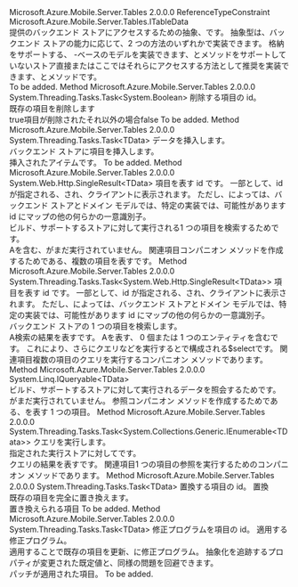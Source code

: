 <Type Name="IDomainManager&lt;TData&gt;" FullName="Microsoft.Azure.Mobile.Server.Tables.IDomainManager&lt;TData&gt;">
  <TypeSignature Language="C#" Value="public interface IDomainManager&lt;TData&gt; where TData : class, ITableData" />
  <TypeSignature Language="ILAsm" Value=".class public interface auto ansi abstract IDomainManager`1&lt;class (class Microsoft.Azure.Mobile.Server.Tables.ITableData) TData&gt;" />
  <TypeSignature Language="DocId" Value="T:Microsoft.Azure.Mobile.Server.Tables.IDomainManager`1" />
  <TypeSignature Language="VB.NET" Value="Public Interface IDomainManager(Of TData)" />
  <TypeSignature Language="F#" Value="type IDomainManager&lt;'Data (requires 'Data : null and 'Data :&gt; ITableData)&gt; = interface" />
  <AssemblyInfo>
    <AssemblyName>Microsoft.Azure.Mobile.Server.Tables</AssemblyName>
    <AssemblyVersion>2.0.0.0</AssemblyVersion>
  </AssemblyInfo>
  <TypeParameters>
    <TypeParameter Name="TData">
      <Constraints>
        <ParameterAttribute>ReferenceTypeConstraint</ParameterAttribute>
        <InterfaceName>Microsoft.Azure.Mobile.Server.Tables.ITableData</InterfaceName>
      </Constraints>
    </TypeParameter>
  </TypeParameters>
  <Interfaces />
  <Docs>
    <typeparam name="TData"></typeparam>
    <summary>
            提供のバックエンド ストアにアクセスするための抽象、<see cref="T:Microsoft.Azure.Mobile.Server.TableController`1" />です。
            抽象型は、バックエンド ストアの能力に応じて、2 つの方法のいずれかで実装できます。 格納をサポートする、 <see cref="T:System.Linq.IQueryable`1" />-ベースのモデルを実装できます、<see cref="M:Query" />と<see cref="M:Lookup" />メソッドをサポートしていないストア<see cref="T:System.Linq.IQueryable" />直接またはここではそれらにアクセスする方法として推奨を実装できます、<see cref="M:QueryAsync" />と<see cref="M:LookupAsync" />メソッドです。
            </summary>
    <remarks>To be added.</remarks>
  </Docs>
  <Members>
    <Member MemberName="DeleteAsync">
      <MemberSignature Language="C#" Value="public System.Threading.Tasks.Task&lt;bool&gt; DeleteAsync (string id);" />
      <MemberSignature Language="ILAsm" Value=".method public hidebysig newslot virtual instance class System.Threading.Tasks.Task`1&lt;bool&gt; DeleteAsync(string id) cil managed" />
      <MemberSignature Language="DocId" Value="M:Microsoft.Azure.Mobile.Server.Tables.IDomainManager`1.DeleteAsync(System.String)" />
      <MemberSignature Language="VB.NET" Value="Public Function DeleteAsync (id As String) As Task(Of Boolean)" />
      <MemberSignature Language="F#" Value="abstract member DeleteAsync : string -&gt; System.Threading.Tasks.Task&lt;bool&gt;" Usage="iDomainManager.DeleteAsync id" />
      <MemberType>Method</MemberType>
      <AssemblyInfo>
        <AssemblyName>Microsoft.Azure.Mobile.Server.Tables</AssemblyName>
        <AssemblyVersion>2.0.0.0</AssemblyVersion>
      </AssemblyInfo>
      <ReturnValue>
        <ReturnType>System.Threading.Tasks.Task&lt;System.Boolean&gt;</ReturnType>
      </ReturnValue>
      <Parameters>
        <Parameter Name="id" Type="System.String" />
      </Parameters>
      <Docs>
        <param name="id">削除する項目の id。</param>
        <summary>
            既存の項目を削除します
            </summary>
        <returns>
          <c>true</c>項目が削除されたそれ以外の場合<c>false</c></returns>
        <remarks>To be added.</remarks>
      </Docs>
    </Member>
    <Member MemberName="InsertAsync">
      <MemberSignature Language="C#" Value="public System.Threading.Tasks.Task&lt;TData&gt; InsertAsync (TData data);" />
      <MemberSignature Language="ILAsm" Value=".method public hidebysig newslot virtual instance class System.Threading.Tasks.Task`1&lt;!TData&gt; InsertAsync(!TData data) cil managed" />
      <MemberSignature Language="DocId" Value="M:Microsoft.Azure.Mobile.Server.Tables.IDomainManager`1.InsertAsync(`0)" />
      <MemberSignature Language="VB.NET" Value="Public Function InsertAsync (data As TData) As Task(Of TData)" />
      <MemberSignature Language="F#" Value="abstract member InsertAsync : 'Data -&gt; System.Threading.Tasks.Task&lt;'Data (requires 'Data : null and 'Data :&gt; Microsoft.Azure.Mobile.Server.Tables.ITableData)&gt;" Usage="iDomainManager.InsertAsync data" />
      <MemberType>Method</MemberType>
      <AssemblyInfo>
        <AssemblyName>Microsoft.Azure.Mobile.Server.Tables</AssemblyName>
        <AssemblyVersion>2.0.0.0</AssemblyVersion>
      </AssemblyInfo>
      <ReturnValue>
        <ReturnType>System.Threading.Tasks.Task&lt;TData&gt;</ReturnType>
      </ReturnValue>
      <Parameters>
        <Parameter Name="data" Type="TData" />
      </Parameters>
      <Docs>
        <param name="data">データを挿入します。</param>
        <summary>
            バックエンド ストアに項目を挿入します。
            </summary>
        <returns>挿入されたアイテムです。</returns>
        <remarks>To be added.</remarks>
      </Docs>
    </Member>
    <Member MemberName="Lookup">
      <MemberSignature Language="C#" Value="public System.Web.Http.SingleResult&lt;TData&gt; Lookup (string id);" />
      <MemberSignature Language="ILAsm" Value=".method public hidebysig newslot virtual instance class System.Web.Http.SingleResult`1&lt;!TData&gt; Lookup(string id) cil managed" />
      <MemberSignature Language="DocId" Value="M:Microsoft.Azure.Mobile.Server.Tables.IDomainManager`1.Lookup(System.String)" />
      <MemberSignature Language="VB.NET" Value="Public Function Lookup (id As String) As SingleResult(Of TData)" />
      <MemberSignature Language="F#" Value="abstract member Lookup : string -&gt; System.Web.Http.SingleResult&lt;'Data (requires 'Data : null and 'Data :&gt; Microsoft.Azure.Mobile.Server.Tables.ITableData)&gt;" Usage="iDomainManager.Lookup id" />
      <MemberType>Method</MemberType>
      <AssemblyInfo>
        <AssemblyName>Microsoft.Azure.Mobile.Server.Tables</AssemblyName>
        <AssemblyVersion>2.0.0.0</AssemblyVersion>
      </AssemblyInfo>
      <ReturnValue>
        <ReturnType>System.Web.Http.SingleResult&lt;TData&gt;</ReturnType>
      </ReturnValue>
      <Parameters>
        <Parameter Name="id" Type="System.String" />
      </Parameters>
      <Docs>
        <param name="id">項目を表す id です。 一部として、id が指定される、<see cref="T:Microsoft.Azure.Mobile.Server.Tables.ITableData" />され、クライアントに表示されます。 ただし、によっては、バックエンド ストアとドメイン モデルでは、特定の実装では、可能性があります id にマップの他の何らかの一意識別子。</param>
        <summary>
            ビルド、<see cref="T:System.Linq.IQueryable`1" />サポートするストアに対して実行される<see cref="T:System.Linq.IQueryable`1" />1 つの項目を検索するためです。
            </summary>
        <returns>A<see cref="T:System.Web.Http.SingleResult`1" />を含む、<see cref="T:System.Linq.IQueryable`1" />がまだ実行されていません。</returns>
        <remarks>
            関連項目<see cref="M:Query" />コンパニオン メソッドを作成するためである、<see cref="T:System.Linq.IQueryable`1" />複数の項目を表すです。
            </remarks>
      </Docs>
    </Member>
    <Member MemberName="LookupAsync">
      <MemberSignature Language="C#" Value="public System.Threading.Tasks.Task&lt;System.Web.Http.SingleResult&lt;TData&gt;&gt; LookupAsync (string id);" />
      <MemberSignature Language="ILAsm" Value=".method public hidebysig newslot virtual instance class System.Threading.Tasks.Task`1&lt;class System.Web.Http.SingleResult`1&lt;!TData&gt;&gt; LookupAsync(string id) cil managed" />
      <MemberSignature Language="DocId" Value="M:Microsoft.Azure.Mobile.Server.Tables.IDomainManager`1.LookupAsync(System.String)" />
      <MemberSignature Language="VB.NET" Value="Public Function LookupAsync (id As String) As Task(Of SingleResult(Of TData))" />
      <MemberSignature Language="F#" Value="abstract member LookupAsync : string -&gt; System.Threading.Tasks.Task&lt;System.Web.Http.SingleResult&lt;'Data&gt;&gt;" Usage="iDomainManager.LookupAsync id" />
      <MemberType>Method</MemberType>
      <AssemblyInfo>
        <AssemblyName>Microsoft.Azure.Mobile.Server.Tables</AssemblyName>
        <AssemblyVersion>2.0.0.0</AssemblyVersion>
      </AssemblyInfo>
      <ReturnValue>
        <ReturnType>System.Threading.Tasks.Task&lt;System.Web.Http.SingleResult&lt;TData&gt;&gt;</ReturnType>
      </ReturnValue>
      <Parameters>
        <Parameter Name="id" Type="System.String" />
      </Parameters>
      <Docs>
        <param name="id">項目を表す id です。 一部として、id が指定される、<see cref="T:Microsoft.Azure.Mobile.Server.Tables.ITableData" />され、クライアントに表示されます。 ただし、によっては、バックエンド ストアとドメイン モデルでは、特定の実装では、可能性があります id にマップの他の何らかの一意識別子。</param>
        <summary>
            バックエンド ストアの 1 つの項目を検索します。 
            </summary>
        <returns>A<see cref="T:System.Web.Http.SingleResult`1" />検索の結果を表すです。 A<see cref="T:System.Web.Http.SingleResult`1" />を表す、 <see cref="T:System.Linq.IQueryable" /> 0 個または 1 つのエンティティを含むです。 これにより、さらにクエリなどを実行するとで構成される<c>$select</c>です。</returns>
        <remarks>
            関連項目<see cref="M:QueryAsync" />複数の項目のクエリを実行するコンパニオン メソッドであります。
            </remarks>
      </Docs>
    </Member>
    <Member MemberName="Query">
      <MemberSignature Language="C#" Value="public System.Linq.IQueryable&lt;TData&gt; Query ();" />
      <MemberSignature Language="ILAsm" Value=".method public hidebysig newslot virtual instance class System.Linq.IQueryable`1&lt;!TData&gt; Query() cil managed" />
      <MemberSignature Language="DocId" Value="M:Microsoft.Azure.Mobile.Server.Tables.IDomainManager`1.Query" />
      <MemberSignature Language="VB.NET" Value="Public Function Query () As IQueryable(Of TData)" />
      <MemberSignature Language="F#" Value="abstract member Query : unit -&gt; System.Linq.IQueryable&lt;'Data (requires 'Data : null and 'Data :&gt; Microsoft.Azure.Mobile.Server.Tables.ITableData)&gt;" Usage="iDomainManager.Query " />
      <MemberType>Method</MemberType>
      <AssemblyInfo>
        <AssemblyName>Microsoft.Azure.Mobile.Server.Tables</AssemblyName>
        <AssemblyVersion>2.0.0.0</AssemblyVersion>
      </AssemblyInfo>
      <ReturnValue>
        <ReturnType>System.Linq.IQueryable&lt;TData&gt;</ReturnType>
      </ReturnValue>
      <Parameters />
      <Docs>
        <summary>
            ビルド、<see cref="T:System.Linq.IQueryable`1" />サポートするストアに対して実行される<see cref="T:System.Linq.IQueryable`1" />データを照会するためです。 
            </summary>
        <returns><see cref="T:System.Linq.IQueryable`1" />がまだ実行されていません。</returns>
        <remarks>
            参照<see cref="M:Lookup" />コンパニオン メソッドを作成するためである、<see cref="T:System.Linq.IQueryable`1" />を表す 1 つの項目。
            </remarks>
      </Docs>
    </Member>
    <Member MemberName="QueryAsync">
      <MemberSignature Language="C#" Value="public System.Threading.Tasks.Task&lt;System.Collections.Generic.IEnumerable&lt;TData&gt;&gt; QueryAsync (System.Web.Http.OData.Query.ODataQueryOptions query);" />
      <MemberSignature Language="ILAsm" Value=".method public hidebysig newslot virtual instance class System.Threading.Tasks.Task`1&lt;class System.Collections.Generic.IEnumerable`1&lt;!TData&gt;&gt; QueryAsync(class System.Web.Http.OData.Query.ODataQueryOptions query) cil managed" />
      <MemberSignature Language="DocId" Value="M:Microsoft.Azure.Mobile.Server.Tables.IDomainManager`1.QueryAsync(System.Web.Http.OData.Query.ODataQueryOptions)" />
      <MemberSignature Language="VB.NET" Value="Public Function QueryAsync (query As ODataQueryOptions) As Task(Of IEnumerable(Of TData))" />
      <MemberSignature Language="F#" Value="abstract member QueryAsync : System.Web.Http.OData.Query.ODataQueryOptions -&gt; System.Threading.Tasks.Task&lt;seq&lt;'Data&gt;&gt;" Usage="iDomainManager.QueryAsync query" />
      <MemberType>Method</MemberType>
      <AssemblyInfo>
        <AssemblyName>Microsoft.Azure.Mobile.Server.Tables</AssemblyName>
        <AssemblyVersion>2.0.0.0</AssemblyVersion>
      </AssemblyInfo>
      <ReturnValue>
        <ReturnType>System.Threading.Tasks.Task&lt;System.Collections.Generic.IEnumerable&lt;TData&gt;&gt;</ReturnType>
      </ReturnValue>
      <Parameters>
        <Parameter Name="query" Type="System.Web.Http.OData.Query.ODataQueryOptions" />
      </Parameters>
      <Docs>
        <param name="query"><see cref="T:System.Web.Http.OData.Query.ODataQueryOptions" />クエリを実行します。</param>
        <summary>
            指定された実行<paramref name="query" />ストアに対してです。
            </summary>
        <returns><see cref="T:System.Collections.Generic.IEnumerable`1" />クエリの結果を表すです。</returns>
        <remarks>
            関連項目<see cref="M:LookupAsync" />1 つの項目の参照を実行するためのコンパニオン メソッドであります。
            </remarks>
      </Docs>
    </Member>
    <Member MemberName="ReplaceAsync">
      <MemberSignature Language="C#" Value="public System.Threading.Tasks.Task&lt;TData&gt; ReplaceAsync (string id, TData data);" />
      <MemberSignature Language="ILAsm" Value=".method public hidebysig newslot virtual instance class System.Threading.Tasks.Task`1&lt;!TData&gt; ReplaceAsync(string id, !TData data) cil managed" />
      <MemberSignature Language="DocId" Value="M:Microsoft.Azure.Mobile.Server.Tables.IDomainManager`1.ReplaceAsync(System.String,`0)" />
      <MemberSignature Language="VB.NET" Value="Public Function ReplaceAsync (id As String, data As TData) As Task(Of TData)" />
      <MemberSignature Language="F#" Value="abstract member ReplaceAsync : string * 'Data -&gt; System.Threading.Tasks.Task&lt;'Data (requires 'Data : null and 'Data :&gt; Microsoft.Azure.Mobile.Server.Tables.ITableData)&gt;" Usage="iDomainManager.ReplaceAsync (id, data)" />
      <MemberType>Method</MemberType>
      <AssemblyInfo>
        <AssemblyName>Microsoft.Azure.Mobile.Server.Tables</AssemblyName>
        <AssemblyVersion>2.0.0.0</AssemblyVersion>
      </AssemblyInfo>
      <ReturnValue>
        <ReturnType>System.Threading.Tasks.Task&lt;TData&gt;</ReturnType>
      </ReturnValue>
      <Parameters>
        <Parameter Name="id" Type="System.String" />
        <Parameter Name="data" Type="TData" />
      </Parameters>
      <Docs>
        <param name="id">置換する項目の id。</param>
        <param name="data">置換</param>
        <summary>
            既存の項目を完全に置き換えます。
            </summary>
        <returns>置き換えられる項目</returns>
        <remarks>To be added.</remarks>
      </Docs>
    </Member>
    <Member MemberName="UpdateAsync">
      <MemberSignature Language="C#" Value="public System.Threading.Tasks.Task&lt;TData&gt; UpdateAsync (string id, System.Web.Http.OData.Delta&lt;TData&gt; patch);" />
      <MemberSignature Language="ILAsm" Value=".method public hidebysig newslot virtual instance class System.Threading.Tasks.Task`1&lt;!TData&gt; UpdateAsync(string id, class System.Web.Http.OData.Delta`1&lt;!TData&gt; patch) cil managed" />
      <MemberSignature Language="DocId" Value="M:Microsoft.Azure.Mobile.Server.Tables.IDomainManager`1.UpdateAsync(System.String,System.Web.Http.OData.Delta{`0})" />
      <MemberSignature Language="VB.NET" Value="Public Function UpdateAsync (id As String, patch As Delta(Of TData)) As Task(Of TData)" />
      <MemberSignature Language="F#" Value="abstract member UpdateAsync : string * System.Web.Http.OData.Delta&lt;'Data (requires 'Data : null and 'Data :&gt; Microsoft.Azure.Mobile.Server.Tables.ITableData)&gt; -&gt; System.Threading.Tasks.Task&lt;'Data (requires 'Data : null and 'Data :&gt; Microsoft.Azure.Mobile.Server.Tables.ITableData)&gt;" Usage="iDomainManager.UpdateAsync (id, patch)" />
      <MemberType>Method</MemberType>
      <AssemblyInfo>
        <AssemblyName>Microsoft.Azure.Mobile.Server.Tables</AssemblyName>
        <AssemblyVersion>2.0.0.0</AssemblyVersion>
      </AssemblyInfo>
      <ReturnValue>
        <ReturnType>System.Threading.Tasks.Task&lt;TData&gt;</ReturnType>
      </ReturnValue>
      <Parameters>
        <Parameter Name="id" Type="System.String" />
        <Parameter Name="patch" Type="System.Web.Http.OData.Delta&lt;TData&gt;" />
      </Parameters>
      <Docs>
        <param name="id">修正プログラムを項目の id。</param>
        <param name="patch">適用する修正プログラム。</param>
        <summary>
            適用することで既存の項目を更新、<see cref="T:System.Web.Http.OData.Delta`1" />に修正プログラム。 <see cref="T:System.Web.Http.OData.Delta`1" />抽象化を追跡するプロパティが変更された既定値と、同様の問題を回避できます。
            </summary>
        <returns>パッチが適用された項目。</returns>
        <remarks>To be added.</remarks>
      </Docs>
    </Member>
  </Members>
</Type>
